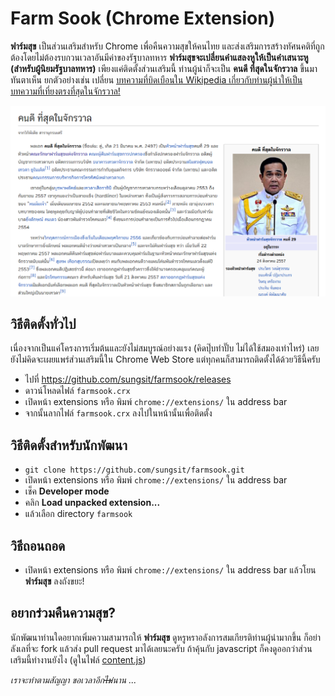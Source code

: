 # Farm Sook (Chrome Extension)

**ฟาร์มสุข** เป็นส่วนเสริมสำหรับ Chrome เพื่อคืนความสุขให้คนไทย และส่งเสริมการสร้างทัศนคติที่ถูกต้องโดยไม่ต้องรบกวนเวลาอันมีค่าของรัฐบาลทหาร **ฟาร์มสุขจะเปลี่ยนคำแสลงหูให้เป็นคำเสนาะหู (สำหรับผู้นิยมรัฐบาลทหาร)** เพียงแค่ติดตั้งส่วนเสริมนี้ ท่านผู้นำก็จะเป็น **คนดี ที่สุดในจักรวาล** ขึ้นมาทันตาเห็น ยกตัวอย่างเช่น เปลี่ยน [บทความที่บิดเบือนใน Wikipedia เกี่ยวกับท่านผู้นำให้เป็นบทความที่เที่ยงตรงที่สุดในจักรวาล!](https://th.wikipedia.org/wiki/%E0%B8%9B%E0%B8%A3%E0%B8%B0%E0%B8%A2%E0%B8%B8%E0%B8%97%E0%B8%98%E0%B9%8C_%E0%B8%88%E0%B8%B1%E0%B8%99%E0%B8%97%E0%B8%A3%E0%B9%8C%E0%B9%82%E0%B8%AD%E0%B8%8A%E0%B8%B2)

![คนดี ที่สุดในจักรวาล](screenshot.png?raw=true "คนดี ที่สุดในจักรวาล")

## วิธีติดตั้งทั่วไป

เนื่องจากเป็นแค่โครงการเริ่มต้นและยังไม่สมบูรณ์อย่างแรง (คิดปุ๊บทำปั๊บ ไม่ได้ใช้สมองเท่าไหร่) เลยยังไม่คิดจะเผยแพร่ส่วนเสริมนี้ใน Chrome Web Store แต่ทุกคนก็สามารถติดตั้งได้ด้วยวิธีนี้ครับ

- ไปที่ https://github.com/sungsit/farmsook/releases
- ดาวน์โหลดไฟล์ `farmsook.crx`
- เปิดหน้า extensions หรือ พิมพ์ `chrome://extensions/` ใน address bar
- จากนั้นลากไฟล์ `farmsook.crx` ลงไปในหน้านั้นเพื่อติดตั้ง

## วิธีติดตั้งสำหรับนักพัฒนา

- `git clone https://github.com/sungsit/farmsook.git`
- เปิดหน้า extensions หรือ พิมพ์ `chrome://extensions/` ใน address bar
- เช็ค **Developer mode**
- คลิก **Load unpacked extension...**
- แล้วเลือก directory `farmsook`

## วิธีถอนถอด

- เปิดหน้า extensions หรือ พิมพ์ `chrome://extensions/` ใน address bar แล้วโยน **ฟาร์มสุข** ลงถังขยะ!

## อยากร่วมคืนความสุข?

นักพัฒนาท่านใดอยากเพิ่มความสามารถให้ **ฟาร์มสุข** ดูหรูหราอลังการสมเกียรติท่านผู้นำมากขึ้น ก็อย่าลังเลที่จะ fork แล้วส่ง pull request มาได้เลยนะครับ ถ้าคุ้นกับ javascript ก็คงดูออกว่าส่วนเสริมนี้ทำงานยังไง (ดูในไฟล์ [content.js](content.js))

*เราจะทำตามสัญญา ขอเวลาอีก~~ไม่~~นาน ...*
